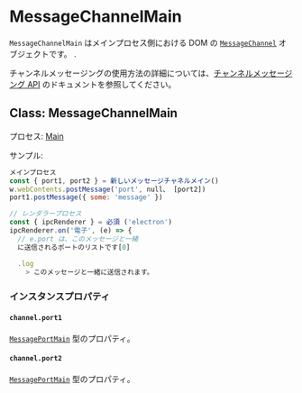 # MessageChannelMain

`MessageChannelMain` はメインプロセス側における DOM の [`MessageChannel`][] オブジェクトです。 .

チャンネルメッセージングの使用方法の詳細については、[チャンネルメッセージング API][] のドキュメントを参照してください。

## Class: MessageChannelMain

プロセス: [Main](../glossary.md#main-process)

サンプル:

```js
メインプロセス
const { port1, port2 } = 新しいメッセージチャネルメイン()
w.webContents.postMessage('port', null、 [port2])
port1.postMessage({ some: 'message' })

// レンダラープロセス
const { ipcRenderer } = 必須 ('electron')
ipcRenderer.on('電子', (e) => {
  // e.port は、このメッセージと一緒
  に送信されるポートのリストです[0]

  .log
    > このメッセージと一緒に送信されます。
```

### インスタンスプロパティ

#### `channel.port1`

[`MessagePortMain`](message-port-main.md) 型のプロパティ。

#### `channel.port2`

[`MessagePortMain`](message-port-main.md) 型のプロパティ。

[`MessageChannel`]: https://developer.mozilla.org/en-US/docs/Web/API/MessageChannel
[チャンネルメッセージング API]: https://developer.mozilla.org/en-US/docs/Web/API/Channel_Messaging_API
